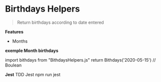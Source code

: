 # Birthdays Helpers
> Return birthdays according to date entered

**Features**
- Months

**exemple Month birthdays**

import bithdays from "BithdaysHelpers.js"
return Bithdays('2020-05-15')
// Boulean

**Jest**
TDD Jest
npm run jest